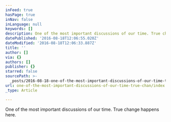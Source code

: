 ```yaml
---
inFeed: true
hasPage: true
inNav: false
inLanguage: null
keywords: []
description: One of the most important discussions of our time. True change happens here.
datePublished: '2016-08-18T12:06:55.020Z'
dateModified: '2016-08-18T12:06:33.887Z'
title: ''
author: []
via: {}
authors: []
publisher: {}
starred: false
sourcePath: >-
  _posts/2016-08-18-one-of-the-most-important-discussions-of-our-time-true-chan.md
url: one-of-the-most-important-discussions-of-our-time-true-chan/index.html
_type: Article

---
```

One of the most important discussions of our time. True change happens here.